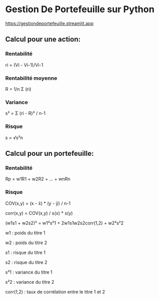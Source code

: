 # Gestion De Portefeuille sur Python

https://gestiondeportefeuille.streamlit.app

## Calcul pour une action:

### Rentabilité
ri = (Vi - Vi-1)/Vi-1

### Rentabilité moyenne
R = 1/n Σ (ri) 

### Variance
s² = Σ (ri - R)² / n-1

### Risque
s = √s²n


## Calcul pour un portefeuille: 

### Rentabilité 
Rp = w1R1 + w2R2 + ... + wnRn

### Risque
COV(x,y) = (x - x̄) * (y - ȳ) / n-1

corr(x,y) = COV(x,y) / s(x) * s(y)

(w1s1 + w2s2)² = w1²s²1 + 2w1s1w2s2corr(1,2) + w2²s²2


w1 : poids du titre 1

w2 : poids du titre 2

s1 : risque du titre 1

s2 : risque du titre 2

s²1 : variance du titre 1

s²2 : variance du titre 2

corr(1,2) : taux de corrélation entre le titre 1 et 2


